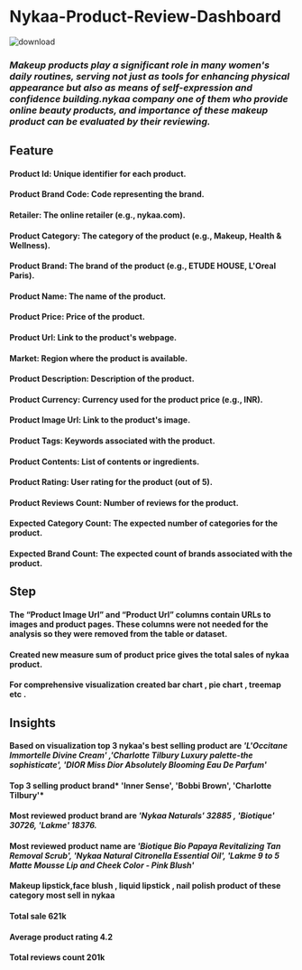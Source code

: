 #                                                              Nykaa-Product-Review-Dashboard
![download](https://github.com/user-attachments/assets/71c92816-a21b-4720-9aaf-cb275c7db7ca)

###  *Makeup products play a significant role in many women's daily routines, serving not just as tools for enhancing physical appearance but also as means of self-expression and confidence building.nykaa company one of them who provide online beauty products, and importance of these makeup product can be evaluated by their reviewing.*

## Feature
#### Product Id: Unique identifier for each product.
#### Product Brand Code: Code representing the brand.
#### Retailer: The online retailer (e.g., nykaa.com).
#### Product Category: The category of the product (e.g., Makeup, Health & Wellness).
#### Product Brand: The brand of the product (e.g., ETUDE HOUSE, L'Oreal Paris).
#### Product Name: The name of the product.
#### Product Price: Price of the product.
#### Product Url: Link to the product's webpage.
#### Market: Region where the product is available.
#### Product Description: Description of the product.
#### Product Currency: Currency used for the product price (e.g., INR).
#### Product Image Url: Link to the product's image.
#### Product Tags: Keywords associated with the product.
#### Product Contents: List of contents or ingredients.
#### Product Rating: User rating for the product (out of 5).
#### Product Reviews Count: Number of reviews for the product.
#### Expected Category Count: The expected number of categories for the product.
#### Expected Brand Count: The expected count of brands associated with the product.

## Step
#### The “Product Image Url” and “Product Url” columns contain URLs to images and product pages. These columns were not needed for the analysis so they were removed from the table or dataset.
#### Created new measure sum of product price gives the total sales of nykaa product.
#### For comprehensive visualization created bar chart , pie chart , treemap etc .

## Insights
#### Based on visualization top 3 nykaa's best selling product are *'L'Occitane Immortelle Divine Cream' ,'Charlotte Tilbury Luxury palette-the sophisticate', 'DIOR Miss Dior Absolutely Blooming Eau De Parfum'*
#### Top 3 selling product brand* 'Inner Sense', 'Bobbi Brown', 'Charlotte Tilbury'*
#### Most reviewed product brand are *'Nykaa Naturals' 32885 , 'Biotique' 30726, 'Lakme' 18376.*
#### Most reviewed  product name are *'Biotique Bio Papaya Revitalizing Tan Removal Scrub', 'Nykaa Natural Citronella Essential Oil', 'Lakme 9 to 5 Matte Mousse Lip and Cheek Color - Pink Blush'*
#### Makeup lipstick,face blush , liquid lipstick , nail polish product of these category most sell in nykaa
#### Total sale 621k
#### Average product rating 4.2
#### Total reviews count 201k

